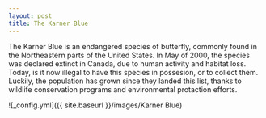 ```yaml
---
layout: post
title: The Karner Blue
---
```


The Karner Blue is an endangered species of butterfly, commonly found in the Northeastern parts of the United States. In May of 2000, the species was declared extinct in Canada, due to human activity and habitat loss. Today, is it now illegal to have this species in possesion, or to collect them. Luckily, the population has grown since they landed this list, thanks to wildlife conservation programs and environmental protaction efforts.

![_config.yml]({{ site.baseurl }}/images/Karner Blue)
